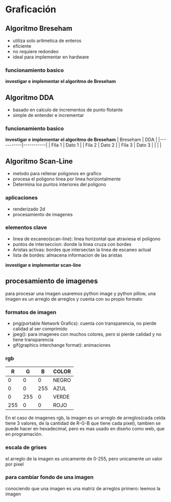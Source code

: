 # Graficación
## Algoritmo Breseham
- utiliza solo aritmetica de enteros
- eficiente
- no requiere redondeo
- ideal para implementar en hardware
### funcionamiento basico

**investigar e implementar el algoritmo de Breseham**
## Algoritmo DDA
- basado en calculo de incrementos de punto flotante
- simple de entender e incrementar

### funcionamiento basico
**investigar e implementar el algoritmo de Breseham**
| Breseham  |   DDA     |
|-----------|-----------|
| Fila 1    | Dato 1    |
| Fila 2    | Dato 2    |
| Fila 3    | Dato 3    |
|           |           |

## Algoritmo Scan-Line
- metodo para rellenar poligonos en grafico
- procesa el poligono linea por linea horizontalmente
- Determina los puntos interiores del polígono
### aplicaciones
- renderizado 2d
- procesamiento de imagenes
### elementos clave
- linea de escaneo(scan-line): linea horizontal que atraviesa el poligono
- puntos de interseccion: donde la linea cruza con bordes
- Aristas activas: bordes que intersectan la linea de escaneo actual
- lista de bordes: almacena informacion de las aristas

**investigar e implementar scan-line**

## procesamiento de imagenes
para procesar una imagen usaremos python image y python pillow, una imagen es un arreglo de arreglos y cuenta con su propio formato

### formatos de imagen
- png(portable Network Grafics): cuenta con transparencia, no pierde calidad al ser comprimido
- jpeg(): para imagenes con muchos colores, pero si pierde calidad y no tiene transparencia
- gif(graphics interchange format): animaciones 
### rgb
| R  | G | B  | COLOR  | 
|----|----|----|----|
| 0 | 0  | 0  | NEGRO  |
| 0 | 0  | 255  | AZUL | 
| 0| 255 | 0 | VERDE | 
| 255 | 0 | 0 | ROJO |
En el caso de imagenes rgb, la imagen es un arreglo de arreglos(cada celda tiene 3 valores, de la cantidad de R-G-B que tiene cada pixel), tambien se puede hacer en hexadecimal, pero es mas usado en diseño como web, que en programación.
### escala de grises
el arreglo de la imagen es unicamente de 0-255, pero unicamente un valor por pixel
### para cambiar fondo de una imagen
conociendo que una imagen es una matriz de arreglos
primero: leemos la imagen


